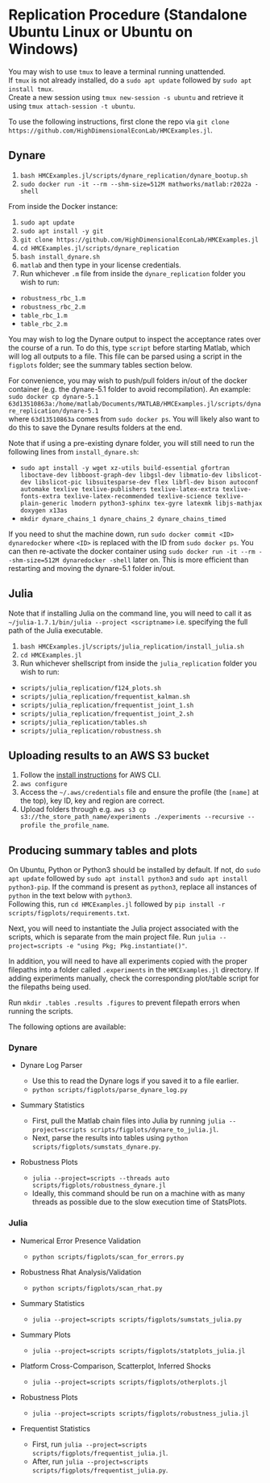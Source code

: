 # Replication Procedure (Standalone Ubuntu Linux or Ubuntu on Windows)

You may wish to use `tmux` to leave a terminal running unattended.\
If `tmux` is not already installed, do a `sudo apt update` followed by `sudo apt install tmux`.\
Create a new session using `tmux new-session -s ubuntu` and retrieve it using `tmux attach-session -t ubuntu`.

To use the following instructions, first clone the repo via `git clone https://github.com/HighDimensionalEconLab/HMCExamples.jl`.

## Dynare 

1. `bash HMCExamples.jl/scripts/dynare_replication/dynare_bootup.sh`
2. `sudo docker run -it --rm --shm-size=512M mathworks/matlab:r2022a -shell`

From inside the Docker instance:
1. `sudo apt update`
2. `sudo apt install -y git`
3. `git clone https://github.com/HighDimensionalEconLab/HMCExamples.jl`
4. `cd HMCExamples.jl/scripts/dynare_replication`
5. `bash install_dynare.sh`
6. `matlab` and then type in your license credentials.
7. Run whichever `.m` file from inside the `dynare_replication` folder you wish to run:
  - `robustness_rbc_1.m`
  - `robustness_rbc_2.m`
  - `table_rbc_1.m`
  - `table_rbc_2.m` 
  
You may wish to log the Dynare output to inspect the acceptance rates over the course of a run. To do this, type `script` before starting Matlab, which will log all outputs to a file. This file can be parsed using a script in the `figplots` folder; see the summary tables section below.

For convenience, you may wish to push/pull folders in/out of the docker container (e.g. the dynare-5.1 folder to avoid recompilation). An example:
`sudo docker cp dynare-5.1 63d13510863a:/home/matlab/Documents/MATLAB/HMCExamples.jl/scripts/dynare_replication/dynare-5.1`\
where `63d13510863a` comes from `sudo docker ps`. You will likely also want to do this to save the Dynare results folders at the end.

Note that if using a pre-existing dynare folder, you will still need to run the following lines from `install_dynare.sh`:
- `sudo apt install -y wget xz-utils build-essential gfortran liboctave-dev libboost-graph-dev libgsl-dev libmatio-dev libslicot-dev libslicot-pic libsuitesparse-dev flex libfl-dev bison autoconf automake texlive texlive-publishers texlive-latex-extra texlive-fonts-extra texlive-latex-recommended texlive-science texlive-plain-generic lmodern python3-sphinx tex-gyre latexmk libjs-mathjax doxygen x13as`
- `mkdir dynare_chains_1 dynare_chains_2 dynare_chains_timed`

If you need to shut the machine down, run `sudo docker commit <ID> dynaredocker` where `<ID>` is replaced with the ID from `sudo docker ps`. You can then re-activate the docker container using `sudo docker run -it --rm --shm-size=512M dynaredocker -shell` later on. This is more efficient than restarting and moving the dynare-5.1 folder in/out.

## Julia

Note that if installing Julia on the command line, you will need to call it as `~/julia-1.7.1/bin/julia --project <scriptname>` i.e. specifying the full path of the Julia executable.

1. `bash HMCExamples.jl/scripts/julia_replication/install_julia.sh`
2. `cd HMCExamples.jl`
3. Run whichever shellscript from inside the `julia_replication` folder you wish to run:
  - `scripts/julia_replication/f124_plots.sh`
  - `scripts/julia_replication/frequentist_kalman.sh`
  - `scripts/julia_replication/frequentist_joint_1.sh`
  - `scripts/julia_replication/frequentist_joint_2.sh`
  - `scripts/julia_replication/tables.sh`
  - `scripts/julia_replication/robustness.sh`

## Uploading results to an AWS S3 bucket

1. Follow the [install instructions](https://docs.aws.amazon.com/cli/latest/userguide/getting-started-install.html) for AWS CLI.
2. `aws configure`
3. Access the `~/.aws/credentials` file and ensure the profile (the `[name]` at the top), key ID, key and region are correct.
4. Upload folders through e.g. `aws s3 cp s3://the_store_path_name/experiments ./experiments --recursive --profile the_profile_name`.

## Producing summary tables and plots

On Ubuntu, Python or Python3 should be installed by default. If not, do `sudo apt update` followed by `sudo apt install python3` and `sudo apt install python3-pip`. If the command is present as `python3`, replace all instances of `python` in the text below with `python3`.\
Following this, run `cd HMCExamples.jl` followed by `pip install -r scripts/figplots/requirements.txt`.

Next, you will need to instantiate the Julia project associated with the scripts, which is separate from the main project file. Run `julia --project=scripts -e "using Pkg; Pkg.instantiate()"`.

In addition, you will need to have all experiments copied with the proper filepaths into a folder called `.experiments` in the `HMCExamples.jl` directory. If adding experiments manually, check the corresponding plot/table script for the filepaths being used.

Run `mkdir .tables .results .figures` to prevent filepath errors when running the scripts.

The following options are available:

### Dynare
- Dynare Log Parser
  - Use this to read the Dynare logs if you saved it to a file earlier.
  - `python scripts/figplots/parse_dynare_log.py`

- Summary Statistics
  - First, pull the Matlab chain files into Julia by running `julia --project=scripts scripts/figplots/dynare_to_julia.jl`.
  - Next, parse the results into tables using `python scripts/figplots/sumstats_dynare.py`.

- Robustness Plots
  - `julia --project=scripts --threads auto scripts/figplots/robustness_dynare.jl`
  - Ideally, this command should be run on a machine with as many threads as possible due to the slow execution time of StatsPlots.

### Julia
- Numerical Error Presence Validation
  - `python scripts/figplots/scan_for_errors.py`
  
- Robustness Rhat Analysis/Validation
  - `python scripts/figplots/scan_rhat.py`

- Summary Statistics
  - `julia --project=scripts scripts/figplots/sumstats_julia.py`

- Summary Plots
  - `julia --project=scripts scripts/figplots/statplots_julia.jl`

- Platform Cross-Comparison, Scatterplot, Inferred Shocks
  - `julia --project=scripts scripts/figplots/otherplots.jl`

- Robustness Plots
  - `julia --project=scripts scripts/figplots/robustness_julia.jl`

- Frequentist Statistics
  - First, run `julia --project=scripts scripts/figplots/frequentist_julia.jl`.
  - After, run `julia --project=scripts scripts/figplots/frequentist_julia.py`.
